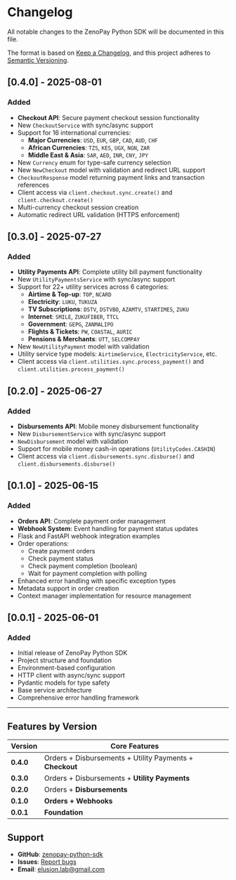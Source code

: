 # Changelog

All notable changes to the ZenoPay Python SDK will be documented in this file.

The format is based on [Keep a Changelog](https://keepachangelog.com/en/1.0.0/),
and this project adheres to [Semantic Versioning](https://semver.org/spec/v2.0.0.html).

## [0.4.0] - 2025-08-01

### Added

- **Checkout API**: Secure payment checkout session functionality
- New `CheckoutService` with sync/async support
- Support for 16 international currencies:
  - **Major Currencies**: `USD`, `EUR`, `GBP`, `CAD`, `AUD`, `CHF`
  - **African Currencies**: `TZS`, `KES`, `UGX`, `NGN`, `ZAR`
  - **Middle East & Asia**: `SAR`, `AED`, `INR`, `CNY`, `JPY`
- New `Currency` enum for type-safe currency selection
- New `NewCheckout` model with validation and redirect URL support
- `CheckoutResponse` model returning payment links and transaction references
- Client access via `client.checkout.sync.create()` and `client.checkout.create()`
- Multi-currency checkout session creation
- Automatic redirect URL validation (HTTPS enforcement)

## [0.3.0] - 2025-07-27

### Added

- **Utility Payments API**: Complete utility bill payment functionality
- New `UtilityPaymentsService` with sync/async support
- Support for 22+ utility services across 6 categories:
  - **Airtime & Top-up**: `TOP`, `NCARD`
  - **Electricity**: `LUKU`, `TUKUZA`
  - **TV Subscriptions**: `DSTV`, `DSTVBO`, `AZAMTV`, `STARTIMES`, `ZUKU`
  - **Internet**: `SMILE`, `ZUKUFIBER`, `TTCL`
  - **Government**: `GEPG`, `ZANMALIPO`
  - **Flights & Tickets**: `PW`, `COASTAL`, `AURIC`
  - **Pensions & Merchants**: `UTT`, `SELCOMPAY`
- New `NewUtilityPayment` model with validation
- Utility service type models: `AirtimeService`, `ElectricityService`, etc.
- Client access via `client.utilities.sync.process_payment()` and `client.utilities.process_payment()`

## [0.2.0] - 2025-06-27

### Added

- **Disbursements API**: Mobile money disbursement functionality
- New `DisbursementService` with sync/async support
- `NewDisbursement` model with validation
- Support for mobile money cash-in operations (`UtilityCodes.CASHIN`)
- Client access via `client.disbursements.sync.disburse()` and `client.disbursements.disburse()`

## [0.1.0] - 2025-06-15

### Added

- **Orders API**: Complete payment order management
- **Webhook System**: Event handling for payment status updates
- Flask and FastAPI webhook integration examples
- Order operations:
  - Create payment orders
  - Check payment status
  - Check payment completion (boolean)
  - Wait for payment completion with polling
- Enhanced error handling with specific exception types
- Metadata support in order creation
- Context manager implementation for resource management

## [0.0.1] - 2025-06-01

### Added

- Initial release of ZenoPay Python SDK
- Project structure and foundation
- Environment-based configuration
- HTTP client with async/sync support
- Pydantic models for type safety
- Base service architecture
- Comprehensive error handling framework

---

## Features by Version

| Version   | Core Features                                            |
| --------- | -------------------------------------------------------- |
| **0.4.0** | Orders + Disbursements + Utility Payments + **Checkout** |
| **0.3.0** | Orders + Disbursements + **Utility Payments**            |
| **0.2.0** | Orders + **Disbursements**                               |
| **0.1.0** | **Orders + Webhooks**                                    |
| **0.0.1** | **Foundation**                                           |

## Support

- **GitHub**: [zenopay-python-sdk](https://github.com/elusionhub/zenopay-python-sdk)
- **Issues**: [Report bugs](https://github.com/elusionhub/zenopay-python-sdk/issues)
- **Email**: elusion.lab@gmail.com
